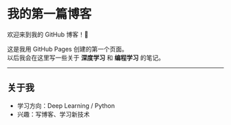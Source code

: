 # 我的第一篇博客

欢迎来到我的 GitHub 博客！🎉  

这是我用 GitHub Pages 创建的第一个页面。  
以后我会在这里写一些关于 **深度学习** 和 **编程学习** 的笔记。

---

## 关于我
- 学习方向：Deep Learning / Python
- 兴趣：写博客、学习新技术
